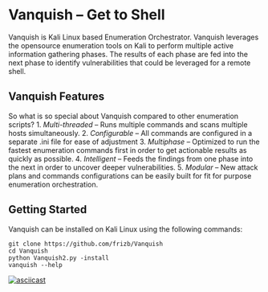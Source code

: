 # Vanquish – Get to Shell
Vanquish is Kali Linux based Enumeration Orchestrator.  Vanquish leverages the opensource enumeration tools on Kali to perform multiple active information gathering phases. The results of each phase are fed into the next phase to identify vulnerabilities that could be leveraged for a remote shell.  

## Vanquish Features
So what is so special about Vanquish compared to other enumeration scripts?
    1.	*Multi-threaded* – Runs multiple commands and scans multiple hosts simultaneously.
    2.	*Configurable* – All commands are configured in a separate .ini file for ease of adjustment
    3.	*Multiphase* – Optimized to run the fastest enumeration commands first in order to get actionable results as quickly as possible.
    4.	*Intelligent* – Feeds the findings from one phase into the next in order to uncover deeper vulnerabilities.
    5.	*Modular* – New attack plans and commands configurations can be easily built for fit for purpose enumeration orchestration.


## Getting Started

Vanquish can be installed on Kali Linux using the following commands:

    git clone https://github.com/frizb/Vanquish
    cd Vanquish
    python Vanquish2.py -install
    vanquish --help

[![asciicast](https://asciinema.org/a/87e2AIjr9ZVF6RM8B9ObDNcEX.png)](https://asciinema.org/a/87e2AIjr9ZVF6RM8B9ObDNcEX)
